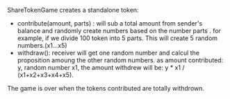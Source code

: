 ShareTokenGame creates a standalone token:
- contribute(amount, parts) : will sub a total amount from sender's balance and randomly create numbers based on the number parts . for example, if we divide 100 token into 5 parts. This will create 5 random numbers.(x1...x5)
- withdraw(): receiver will get one random number and calcul the proposition amoung the other random numbers. as amount contributed: y, random number x1, the amount withdrew will be: y * x1 / (x1+x2+x3+x4+x5).

The game is over when the tokens contributed are totally withdrown.

